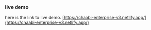 ### live demo

here is the link to live demo.
[https://chaabi-enterprise-v3.netlify.app/](https://chaabi-enterprise-v3.netlify.app/)
